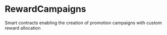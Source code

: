 # RewardCampaigns
Smart contracts enabling the creation of promotion campaigns with custom reward allocation
